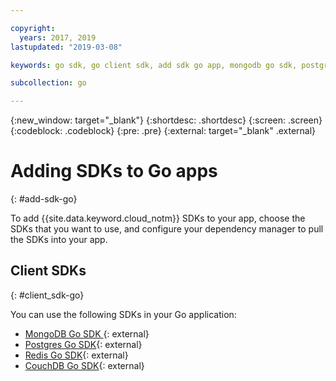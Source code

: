 ```yaml
---

copyright:
  years: 2017, 2019
lastupdated: "2019-03-08"

keywords: go sdk, go client sdk, add sdk go app, mongodb go sdk, postgres go sdk, redis go sdk, couchdb go sdk

subcollection: go

---
```


{:new_window: target="_blank"}
{:shortdesc: .shortdesc}
{:screen: .screen}
{:codeblock: .codeblock}
{:pre: .pre}
{:external: target="_blank" .external}

#  Adding SDKs to Go apps
{: #add-sdk-go}

To add {{site.data.keyword.cloud_notm}} SDKs to your app, choose the SDKs that you want to use, and configure your dependency manager to pull the SDKs into your app.

## Client SDKs
{: #client_sdk-go}

You can use the following SDKs in your Go application:
* [MongoDB Go SDK ](https://github.com/mongodb/mongo-go-driver){: external}
* [Postgres Go SDK](https://github.com/lib/pq){: external}
* [Redis Go SDK](https://github.com/go-redis/redis){: external}
* [CouchDB Go SDK](https://github.com/leesper/couchdb-golang){: external}

<!--
## Services
{: #services}

* [Watson Go SDK](https://github.com/watson-developer-cloud/go-sdk){: external}
-->

